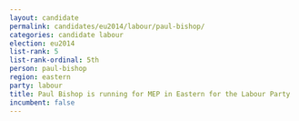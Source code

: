 ```yaml
---
layout: candidate
permalink: candidates/eu2014/labour/paul-bishop/
categories: candidate labour
election: eu2014
list-rank: 5
list-rank-ordinal: 5th
person: paul-bishop
region: eastern
party: labour
title: Paul Bishop is running for MEP in Eastern for the Labour Party
incumbent: false
---
```

